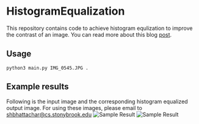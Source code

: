 # HistogramEqualization
This repository contains code to achieve histogram equlization to improve the contrast of an image. You can read more about this blog [post](https://towardsdatascience.com/histogram-equalization-a-simple-way-to-improve-the-contrast-of-your-image-bcd66596d815).

## Usage
`python3 main.py IMG_0545.JPG .`

## Example results
<!--![Sample Result](images/res_out.png)-->
Following is the input image and the corresponding histogram equalized output image. For using these images, please email to shbhattachar@cs.stonybrook.edu
![Sample Result](images/IMG_0545.JPG)
![Sample Result](images/output_name.png)



